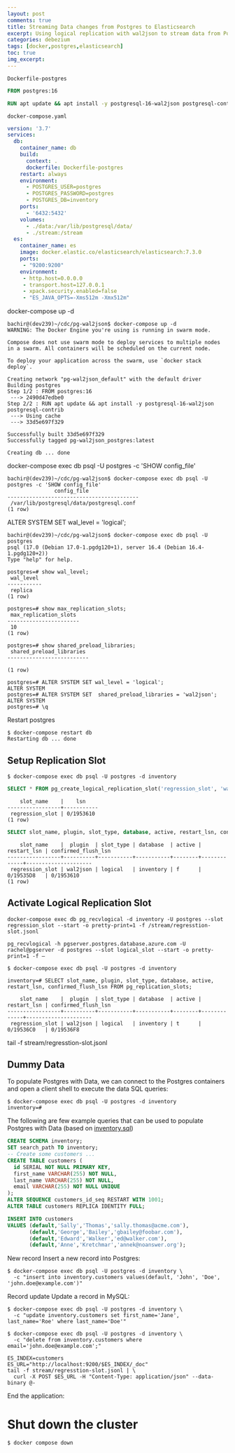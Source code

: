 ```yaml
---
layout: post
comments: true
title: Streaming Data changes from Postgres to Elasticsearch
excerpt: Using logical replication with wal2json to stream data from Postgres to Elasticsearch
categories: debezium
tags: [docker,postgres,elasticsearch]
toc: true
img_excerpt:
---
```


`Dockerfile-postgres`

```Dockerfile
FROM postgres:16

RUN apt update && apt install -y postgresql-16-wal2json postgresql-contrib
```

`docker-compose.yaml`

```yml
version: '3.7'
services:
  db:
    container_name: db
    build:
      context: .
      dockerfile: Dockerfile-postgres
    restart: always
    environment:
      - POSTGRES_USER=postgres
      - POSTGRES_PASSWORD=postgres
      - POSTGRES_DB=inventory
    ports:
      - '6432:5432'
    volumes: 
      - ./data:/var/lib/postgresql/data/
      - ./stream:/stream
  es:
    container_name: es
    image: docker.elastic.co/elasticsearch/elasticsearch:7.3.0
    ports:
     - "9200:9200"
    environment:
     - http.host=0.0.0.0
     - transport.host=127.0.0.1
     - xpack.security.enabled=false
     - "ES_JAVA_OPTS=-Xms512m -Xmx512m"
```

docker-compose up -d

```shell
bachir@(dev239)~/cdc/pg-wal2json$ docker-compose up -d   
WARNING: The Docker Engine you're using is running in swarm mode.

Compose does not use swarm mode to deploy services to multiple nodes in a swarm. All containers will be scheduled on the current node.

To deploy your application across the swarm, use `docker stack deploy`.

Creating network "pg-wal2json_default" with the default driver
Building postgres
Step 1/2 : FROM postgres:16
 ---> 2490d47edbe0
Step 2/2 : RUN apt update && apt install -y postgresql-16-wal2json postgresql-contrib
 ---> Using cache
 ---> 33d5e697f329

Successfully built 33d5e697f329
Successfully tagged pg-wal2json_postgres:latest

Creating db ... done
```


docker-compose exec db psql -U postgres -c 'SHOW config_file'
```shell
bachir@(dev239)~/cdc/pg-wal2json$ docker-compose exec db psql -U postgres -c 'SHOW config_file'
               config_file                
------------------------------------------
 /var/lib/postgresql/data/postgresql.conf
(1 row)

```


ALTER SYSTEM SET wal_level = 'logical';


```shell
bachir@(dev239)~/cdc/pg-wal2json$ docker-compose exec db psql -U postgres                      
psql (17.0 (Debian 17.0-1.pgdg120+1), server 16.4 (Debian 16.4-1.pgdg120+2))
Type "help" for help.

postgres=# show wal_level;
 wal_level 
-----------
 replica
(1 row)

postgres=# show max_replication_slots;
 max_replication_slots 
-----------------------
 10
(1 row)

postgres=# show shared_preload_libraries;
 shared_preload_libraries 
--------------------------

(1 row)

postgres=# ALTER SYSTEM SET wal_level = 'logical';
ALTER SYSTEM
postgres=# ALTER SYSTEM SET  shared_preload_libraries = 'wal2json';
ALTER SYSTEM
postgres=# \q
```

Restart postgres

```shell
$ docker-compose restart db
Restarting db ... done
```

## Setup Replication Slot

```shell
$ docker-compose exec db psql -U postgres -d inventory
```

```sql
SELECT * FROM pg_create_logical_replication_slot('regression_slot', 'wal2json');
```

```
    slot_name    |    lsn    
-----------------+-----------
 regression_slot | 0/1953610
(1 row)
```

```sql
SELECT slot_name, plugin, slot_type, database, active, restart_lsn, confirmed_flush_lsn FROM pg_replication_slots;
```

```
    slot_name    |  plugin  | slot_type | database  | active | restart_lsn | confirmed_flush_lsn 
-----------------+----------+-----------+-----------+--------+-------------+---------------------
 regression_slot | wal2json | logical   | inventory | f      | 0/19535D8   | 0/1953610
(1 row)
```

## Activate Logical Replication Slot
```shell
docker-compose exec db pg_recvlogical -d inventory -U postgres --slot regression_slot --start -o pretty-print=1 -f /stream/regresstion-slot.jsonl
```

```
pg_recvlogical -h pgserver.postgres.database.azure.com -U rachel@pgserver -d postgres --slot logical_slot --start -o pretty-print=1 -f –
```


```shell
$ docker-compose exec db psql -U postgres -d inventory
```

```
inventory=# SELECT slot_name, plugin, slot_type, database, active, restart_lsn, confirmed_flush_lsn FROM pg_replication_slots;

    slot_name    |  plugin  | slot_type | database  | active | restart_lsn | confirmed_flush_lsn 
-----------------+----------+-----------+-----------+--------+-------------+---------------------
 regression_slot | wal2json | logical   | inventory | t      | 0/19536C0   | 0/19536F8
```

tail -f stream/regresstion-slot.jsonl

## Dummy Data

To populate Postgres with Data, we can connect to the Postgres containers and open a client shell to execute the data SQL queries:


```shell
$ docker-compose exec db psql -U postgres -d inventory
inventory=# 
```

The following are few example queries that can be used to populate Postgres with Data (based on [inventory.sql](https://github.com/debezium/container-images/blob/main/examples/postgres/3.0/inventory.sql))

```sql
CREATE SCHEMA inventory;
SET search_path TO inventory;
-- Create some customers ...
CREATE TABLE customers (
  id SERIAL NOT NULL PRIMARY KEY,
  first_name VARCHAR(255) NOT NULL,
  last_name VARCHAR(255) NOT NULL,
  email VARCHAR(255) NOT NULL UNIQUE
);
ALTER SEQUENCE customers_id_seq RESTART WITH 1001;
ALTER TABLE customers REPLICA IDENTITY FULL;

INSERT INTO customers
VALUES (default,'Sally','Thomas','sally.thomas@acme.com'),
       (default,'George','Bailey','gbailey@foobar.com'),
       (default,'Edward','Walker','ed@walker.com'),
       (default,'Anne','Kretchmar','annek@noanswer.org');
```

New record
Insert a new record into Postgres:

```shell
$ docker-compose exec db psql -U postgres -d inventory \
  -c "insert into inventory.customers values(default, 'John', 'Doe', 'john.doe@example.com')"
```

Record update
Update a record in MySQL:

```shell
$ docker-compose exec db psql -U postgres -d inventory \
  -c "update inventory.customers set first_name='Jane', last_name='Roe' where last_name='Doe'"
```

```shell
$ docker-compose exec db psql -U postgres -d inventory \
  -c "delete from inventory.customers where email='john.doe@example.com';"
```


```shell
ES_INDEX=customers
ES_URL="http://localhost:9200/$ES_INDEX/_doc"
tail -f stream/regresstion-slot.jsonl | \
  curl -X POST $ES_URL -H "Content-Type: application/json" --data-binary @-
```

End the application:

# Shut down the cluster

```shell
$ docker compose down
```
